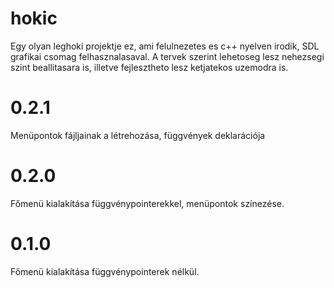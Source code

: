 hokic
=====

Egy olyan leghoki projektje ez, ami felulnezetes es c++ nyelven irodik, SDL grafikai csomag felhasznalasaval. 
A tervek szerint lehetoseg lesz nehezsegi szint beallitasara is, illetve fejlesztheto lesz ketjatekos uzemodra is.

0.2.1
=
Menüpontok fájljainak a létrehozása, függvények deklarációja

0.2.0 
=
Főmenü kialakítása függvénypointerekkel, menüpontok színezése.

0.1.0
=
Főmenü kialakítása függvénypointerek nélkül.
